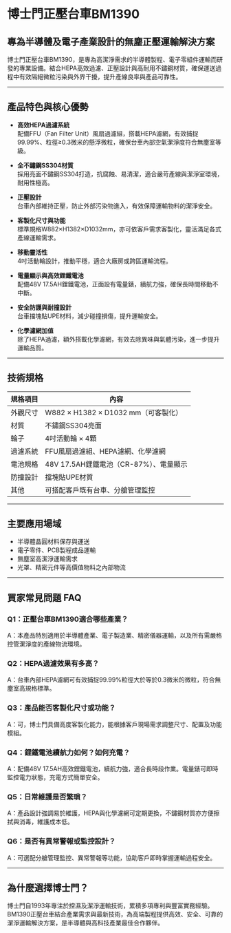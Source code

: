 # 博士門正壓台車BM1390

## 專為半導體及電子產業設計的無塵正壓運輸解決方案

博士門正壓台車BM1390，是專為高潔淨需求的半導體製程、電子零組件運輸而研發的專業設備。結合HEPA高效過濾、正壓設計與高耐用不鏽鋼材質，確保運送過程中有效隔絕微粒污染與外界干擾，提升產線良率與產品可靠性。

---

## 產品特色與核心優勢

- **高效HEPA過濾系統**  
  配備FFU（Fan Filter Unit）風扇過濾組，搭載HEPA濾網，有效捕捉99.99%、粒徑≥0.3微米的懸浮微粒，確保台車內部空氣潔淨度符合無塵室等級。

- **全不鏽鋼SS304材質**  
  採用亮面不鏽鋼SS304打造，抗腐蝕、易清潔，適合嚴苛產線與潔淨室環境，耐用性極高。

- **正壓設計**  
  台車內部維持正壓，防止外部污染物進入，有效保障運輸物料的潔淨安全。

- **客製化尺寸與功能**  
  標準規格W882×H1382×D1032mm，亦可依客戶需求客製化，靈活滿足各式產線運輸需求。

- **移動靈活性**  
  4吋活動輪設計，推動平穩，適合大廠房或跨區運輸流程。

- **電量顯示與高效鋰鐵電池**  
  配備48V 17.5AH鋰鐵電池，正面設有電量錶，續航力強，確保長時間移動不中斷。

- **安全防護與耐撞設計**  
  台車擋塊貼UPE材料，減少碰撞損傷，提升運輸安全。

- **化學濾網加值**  
  除了HEPA過濾，額外搭載化學濾網，有效去除異味與氣體污染，進一步提升運輸品質。

---

## 技術規格

| 規格項目         | 內容                                         |
|------------------|----------------------------------------------|
| 外觀尺寸         | W882 × H1382 × D1032 mm（可客製化）         |
| 材質             | 不鏽鋼SS304亮面                              |
| 輪子             | 4吋活動輪 × 4顆                              |
| 過濾系統         | FFU風扇過濾組、HEPA濾網、化學濾網             |
| 電池規格         | 48V 17.5AH鋰鐵電池（CR-87%）、電量顯示       |
| 防撞設計         | 擋塊貼UPE材質                                |
| 其他             | 可搭配客戶既有台車、分艙管理監控             |

---

## 主要應用場域

- 半導體晶圓材料保存與運送
- 電子零件、PCB製程成品運輸
- 無塵室高潔淨運輸需求
- 光罩、精密元件等高價值物料之內部物流

---

## 買家常見問題 FAQ

### Q1：正壓台車BM1390適合哪些產業？
A：本產品特別適用於半導體產業、電子製造業、精密儀器運輸，以及所有需嚴格控管潔淨度的產線物流環境。

### Q2：HEPA過濾效果有多高？
A：台車內部HEPA濾網可有效捕捉99.99%粒徑大於等於0.3微米的微粒，符合無塵室高規格標準。

### Q3：產品能否客製化尺寸或功能？
A：可，博士門具備高度客製化能力，能根據客戶現場需求調整尺寸、配置及功能模組。

### Q4：鋰鐵電池續航力如何？如何充電？
A：配備48V 17.5AH高效鋰鐵電池，續航力強，適合長時段作業。電量錶可即時監控電力狀態，充電方式簡單安全。

### Q5：日常維護是否繁瑣？
A：產品設計強調易於維護，HEPA與化學濾網可定期更換，不鏽鋼材質亦方便擦拭與消毒，維護成本低。

### Q6：是否有異常警報或監控設計？
A：可選配分艙管理監控、異常警報等功能，協助客戶即時掌握運輸過程安全。

---

## 為什麼選擇博士門？

博士門自1993年專注於控濕及潔淨運輸技術，累積多項專利與豐富實務經驗。BM1390正壓台車結合產業需求與最新技術，為高端製程提供高效、安全、可靠的潔淨運輸解決方案，是半導體與高科技產業最佳合作夥伴。